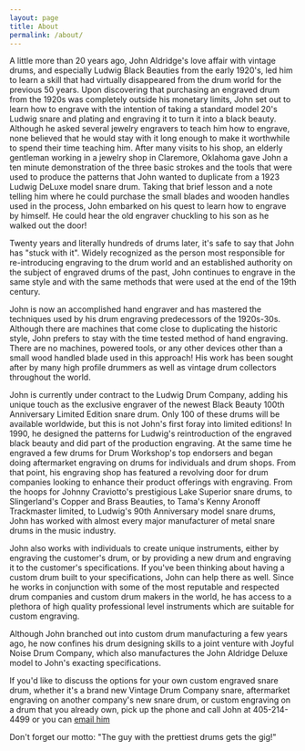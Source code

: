 ```yaml
---
layout: page
title: About
permalink: /about/
---
```


A little more than 20 years ago, John Aldridge's love affair with vintage drums, and especially Ludwig Black Beauties from the early 1920's, led him to learn a skill that had virtually disappeared from the drum world for the previous 50 years. Upon discovering that purchasing an engraved drum from the 1920s was completely outside his monetary limits, John set out to learn how to engrave with the intention of taking a standard model 20's Ludwig snare and plating and engraving it to turn it into a black beauty. Although he asked several jewelry engravers to teach him how to engrave, none believed that he would stay with it long enough to make it worthwhile to spend their time teaching him. After many visits to his shop, an elderly gentleman working in a jewelry shop in Claremore, Oklahoma gave John a ten minute demonstration of the three basic strokes and the tools that were used to produce the patterns that John wanted to duplicate from a 1923 Ludwig DeLuxe model snare drum. Taking that brief lesson and a note telling him where he could purchase the small blades and wooden handles used in the process, John embarked on his quest to learn how to engrave by himself. He could hear the old engraver chuckling to his son as he walked out the door!

Twenty years and literally hundreds of drums later, it's safe to say that John has "stuck with it". Widely recognized as the person most responsible for re-introducing engraving to the drum world and an established authority on the subject of engraved drums of the past, John continues to engrave in the same style and with the same methods that were used at the end of the 19th century.

John is now an accomplished hand engraver and has mastered the techniques used by his drum engraving predecessors of the 1920s-30s. Although there are machines that come close to duplicating the historic style, John prefers to stay with the time tested method of hand engraving. There are no machines, powered tools, or any other devices other than a small wood handled blade used in this approach! His work has been sought after by many high profile drummers as well as vintage drum collectors throughout the world.

John is currently under contract to the Ludwig Drum Company, adding his unique touch as the exclusive engraver of the newest Black Beauty 100th Anniversary Limited Edition snare drum. Only 100 of these drums will be available worldwide, but this is not John's first foray into limited editions! In 1990, he designed the patterns for Ludwig's reintroduction of the engraved black beauty and did part of the production engraving. At the same time he engraved a few drums for Drum Workshop's top endorsers and began doing aftermarket engraving on drums for individuals and drum shops. From that point, his engraving shop has featured a revolving door for drum companies looking to enhance their product offerings with engraving. From the hoops for Johnny Craviotto's prestigious Lake Superior snare drums, to Slingerland's Copper and Brass Beauties, to Tama's Kenny Aronoff Trackmaster limited, to Ludwig's 90th Anniversary model snare drums, John has worked with almost every major manufacturer of metal snare drums in the music industry.

John also works with individuals to create unique instruments, either by engraving the customer's drum, or by providing a new drum and engraving it to the customer's specifications. If you've been thinking about having a custom drum built to your specifications, John can help there as well. Since he works in conjunction with some of the most reputable and respected drum companies and custom drum makers in the world, he has access to a plethora of high quality professional level instruments which are suitable for custom engraving.

Although John branched out into custom drum manufacturing a few years ago, he now confines his drum designing skills to a joint venture with Joyful Noise Drum Company, which also manufactures the John Aldridge Deluxe model to John's exacting specifications.

If you'd like to discuss the options for your own custom engraved snare drum, whether it's a brand new Vintage Drum Company snare, aftermarket engraving on another company's new snare drum, or custom engraving on a drum that you already own, pick up the phone and call John at 405-214-4499 or you can [email him](mailto:john@vintagedrumshop.com)

Don't forget our motto: "The guy with the prettiest drums gets the gig!"